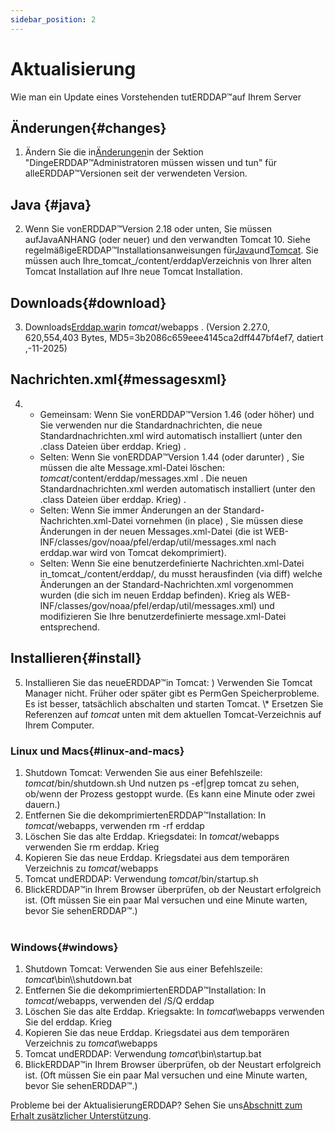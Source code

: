 ```yaml
---
sidebar_position: 2
---
```

# Aktualisierung
Wie man ein Update eines Vorstehenden tutERDDAP™auf Ihrem Server

## Änderungen{#changes} 
1. Ändern Sie die in[Änderungen](/changes)in der Sektion "DingeERDDAP™Administratoren müssen wissen und tun" für alleERDDAP™Versionen seit der verwendeten Version.
     
## Java {#java} 
2. Wenn Sie vonERDDAP™Version 2.18 oder unten, Sie müssen aufJavaANHANG (oder neuer) und den verwandten Tomcat 10. Siehe regelmäßigeERDDAP™Installationsanweisungen für[Java](/docs/server-admin/deploy-install#java)und[Tomcat](/docs/server-admin/deploy-install#tomcat). Sie müssen auch Ihre_tomcat_/content/erddapVerzeichnis von Ihrer alten Tomcat Installation auf Ihre neue Tomcat Installation.

## Downloads{#download} 
3. Downloads[Erddap.war](https://github.com/ERDDAP/erddap/releases/download/v2.27.0/erddap.war)in _tomcat_/webapps .
     (Version 2.27.0, 620,554,403 Bytes, MD5=3b2086c659eee4145ca2dff447bf4ef7, datiert ,-11-2025) 
     
## Nachrichten.xml{#messagesxml} 
4. 
    * Gemeinsam: Wenn Sie vonERDDAP™Version 1.46 (oder höher) und Sie verwenden nur die Standardnachrichten, die neue Standardnachrichten.xml wird automatisch installiert (unter den .class Dateien über erddap. Krieg) .
         
    * Selten: Wenn Sie vonERDDAP™Version 1.44 (oder darunter) ,
Sie müssen die alte Message.xml-Datei löschen:
        _tomcat_/content/erddap/messages.xml .
Die neuen Standardnachrichten.xml werden automatisch installiert (unter den .class Dateien über erddap. Krieg) .
         
    * Selten: Wenn Sie immer Änderungen an der Standard-Nachrichten.xml-Datei vornehmen (in place) ,
Sie müssen diese Änderungen in der neuen Messages.xml-Datei (die ist
WEB-INF/classes/gov/noaa/pfel/erdap/util/messages.xml nach erddap.war wird von Tomcat dekomprimiert).
         
    * Selten: Wenn Sie eine benutzerdefinierte Nachrichten.xml-Datei in_tomcat_/content/erddap/,
du musst herausfinden (via diff) welche Änderungen an der Standard-Nachrichten.xml vorgenommen wurden (die sich im neuen Erddap befinden). Krieg als
WEB-INF/classes/gov/noaa/pfel/erdap/util/messages.xml) und modifizieren Sie Ihre benutzerdefinierte message.xml-Datei entsprechend.
         
## Installieren{#install} 
5. Installieren Sie das neueERDDAP™in Tomcat:
) Verwenden Sie Tomcat Manager nicht. Früher oder später gibt es PermGen Speicherprobleme. Es ist besser, tatsächlich abschalten und starten Tomcat.
\\* Ersetzen Sie Referenzen auf _tomcat_ unten mit dem aktuellen Tomcat-Verzeichnis auf Ihrem Computer.
     
### Linux und Macs{#linux-and-macs} 
1. Shutdown Tomcat: Verwenden Sie aus einer Befehlszeile: _tomcat_/bin/shutdown.sh
Und nutzen ps -ef|grep tomcat zu sehen, ob/wenn der Prozess gestoppt wurde. (Es kann eine Minute oder zwei dauern.) 
2. Entfernen Sie die dekomprimiertenERDDAP™Installation: In _tomcat_/webapps, verwenden
rm -rf erddap
3. Löschen Sie das alte Erddap. Kriegsdatei: In _tomcat_/webapps verwenden Sie rm erddap. Krieg
4. Kopieren Sie das neue Erddap. Kriegsdatei aus dem temporären Verzeichnis zu _tomcat_/webapps
5. Tomcat undERDDAP: Verwendung _tomcat_/bin/startup.sh
6. BlickERDDAP™in Ihrem Browser überprüfen, ob der Neustart erfolgreich ist.
     (Oft müssen Sie ein paar Mal versuchen und eine Minute warten, bevor Sie sehenERDDAP™.)   
             
### Windows{#windows} 
1. Shutdown Tomcat: Verwenden Sie aus einer Befehlszeile: _tomcat_\\bin\\\shutdown.bat
2. Entfernen Sie die dekomprimiertenERDDAP™Installation: In _tomcat_/webapps, verwenden
del /S/Q erddap
3. Löschen Sie das alte Erddap. Kriegsakte: In _tomcat_\\webapps verwenden Sie del erddap. Krieg
4. Kopieren Sie das neue Erddap. Kriegsdatei aus dem temporären Verzeichnis zu _tomcat_\\webapps
5. Tomcat undERDDAP: Verwendung _tomcat_\\bin\\startup.bat
6. BlickERDDAP™in Ihrem Browser überprüfen, ob der Neustart erfolgreich ist.
     (Oft müssen Sie ein paar Mal versuchen und eine Minute warten, bevor Sie sehenERDDAP™.) 

Probleme bei der AktualisierungERDDAP? Sehen Sie uns[Abschnitt zum Erhalt zusätzlicher Unterstützung](/docs/intro#support).
